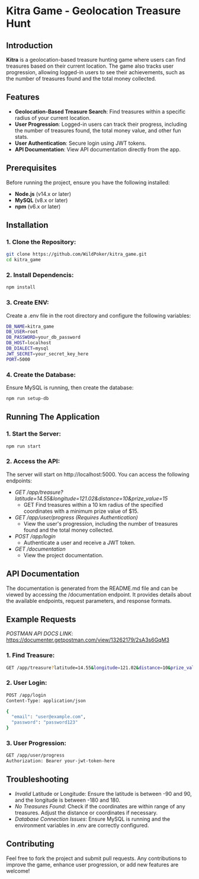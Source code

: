 # Kitra Game - Geolocation Treasure Hunt

## Introduction

**Kitra** is a geolocation-based treasure hunting game where users can find treasures based on their current location. The game also tracks user progression, allowing logged-in users to see their achievements, such as the number of treasures found and the total money collected.

## Features

- **Geolocation-Based Treasure Search**: Find treasures within a specific radius of your current location.
- **User Progression**: Logged-in users can track their progress, including the number of treasures found, the total money value, and other fun stats.
- **User Authentication**: Secure login using JWT tokens.
- **API Documentation**: View API documentation directly from the app.

## Prerequisites

Before running the project, ensure you have the following installed:

- **Node.js** (v14.x or later)
- **MySQL** (v8.x or later)
- **npm** (v6.x or later)

## Installation

### 1. Clone the Repository:

```bash
git clone https://github.com/WildPoker/kitra_game.git
cd kitra_game
```

### 2. Install Dependencis:

```bash
npm install
```

### 3. Create ENV:

Create a .env file in the root directory and configure the following variables:

```bash
DB_NAME=kitra_game
DB_USER=root
DB_PASSWORD=your_db_password
DB_HOST=localhost
DB_DIALECT=mysql
JWT_SECRET=your_secret_key_here
PORT=5000
```

### 4. Create the Database:

Ensure MySQL is running, then create the database:

```bash
npm run setup-db
```

## Running The Application

### 1. Start the Server:

```bash
npm run start
```

### 2. Access the API:

The server will start on http://localhost:5000. You can access the following endpoints:

- _GET /app/treasure?latitude=14.55&longitude=121.02&distance=10&prize_value=15_
  - GET Find treasures within a 10 km radius of the specified coordinates with a minimum prize value of $15.
- _GET /app/user/progress (Requires Authentication)_
  - View the user's progression, including the number of treasures found and the total money collected.
- _POST /app/login_
  - Authenticate a user and receive a JWT token.
- _GET /documentation_
  - View the project documentation.

## API Documentation

The documentation is generated from the README.md file and can be viewed by accessing the /documentation endpoint. It provides details about the available endpoints, request parameters, and response formats.

## Example Requests

_POSTMAN API DOCS LINK_: https://documenter.getpostman.com/view/13262179/2sA3s6GqM3

### 1. Find Treasure:

```bash
GET /app/treasure?latitude=14.55&longitude=121.02&distance=10&prize_value=15
```

### 2. User Login:

```bash
POST /app/login
Content-Type: application/json

{
  "email": "user@example.com",
  "password": "password123"
}

```

### 3. User Progression:

```bash
GET /app/user/progress
Authorization: Bearer your-jwt-token-here
```

## Troubleshooting

- _Invalid_ Latitude or Longitude: Ensure the latitude is between -90 and 90, and the longitude is between -180 and 180.
- _No Treasures Found_: Check if the coordinates are within range of any treasures. Adjust the distance or coordinates if necessary.
- _Database Connection Issues_: Ensure MySQL is running and the environment variables in .env are correctly configured.

## Contributing

Feel free to fork the project and submit pull requests. Any contributions to improve the game, enhance user progression, or add new features are welcome!
